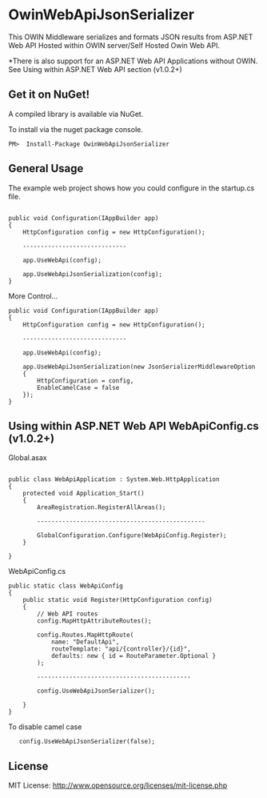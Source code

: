# OwinWebApiJsonSerializer

This OWIN Middleware serializes and formats JSON results from ASP.NET Web API Hosted within OWIN server/Self Hosted Owin Web API. 

*There is also support for an ASP.NET Web API Applications without OWIN. See Using within ASP.NET Web API section (v1.0.2+)


## Get it on NuGet!

A compiled library is available via NuGet.

To install via the nuget package console.

    PM>  Install-Package OwinWebApiJsonSerializer 



General Usage
-------------

The example web project shows how you could configure in the startup.cs file.

```CSHARP

public void Configuration(IAppBuilder app)
{
    HttpConfiguration config = new HttpConfiguration();

    -----------------------------
    
    app.UseWebApi(config);
    
    app.UseWebApiJsonSerialization(config);
}

```

More Control...



```CSHARP
public void Configuration(IAppBuilder app)
{
    HttpConfiguration config = new HttpConfiguration();

    -----------------------------
    
    app.UseWebApi(config);
    
    app.UseWebApiJsonSerialization(new JsonSerializerMiddlewareOption
    {
        HttpConfiguration = config,
        EnableCamelCase = false
    });
}

```

Using within ASP.NET Web API WebApiConfig.cs (v1.0.2+)
-------------

Global.asax
```CSHARP

public class WebApiApplication : System.Web.HttpApplication
{
    protected void Application_Start()
    {
        AreaRegistration.RegisterAllAreas();
        
        -----------------------------------------------
        
        GlobalConfiguration.Configure(WebApiConfig.Register);
    }
   
}
```

WebApiConfig.cs 

```CSHARP
public static class WebApiConfig
{
    public static void Register(HttpConfiguration config)
    {
        // Web API routes
        config.MapHttpAttributeRoutes();

        config.Routes.MapHttpRoute(
            name: "DefaultApi",
            routeTemplate: "api/{controller}/{id}",
            defaults: new { id = RouteParameter.Optional }
        );
        
        -------------------------------------------

        config.UseWebApiJsonSerializer();
        
    }
}

```

To disable camel case
```CSHARP
   config.UseWebApiJsonSerializer(false);
```

License
-------

MIT License: http://www.opensource.org/licenses/mit-license.php
